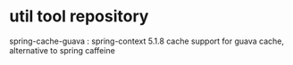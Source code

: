 # util tool repository

spring-cache-guava : spring-context 5.1.8 cache support for guava cache, alternative to spring caffeine

